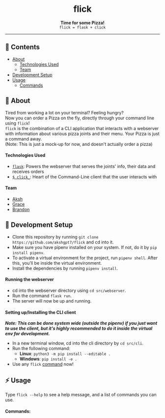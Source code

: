 <div align="center">

# flick

**Time for some Pizza!**<br>
`flick = flask + click`

---

</div>

## :ledger: Contents
- [About](#beginner-about)
  - [Technologies Used](#technologies-used)
  - [Team](#team)
- [Development Setup](#electric_plug-development-setup)
- [Usage](#zap-usage)
  - [Commands](#commands)

## :beginner: About
Tired from working a lot on your terminal? Feeling hungry?<br>
Now you can order a Pizza on the fly, directly through your command line using `flick`!<br>
`flick` is the combination of a CLI application that interacts with a webserver with information about various pizza joints and their menu. Your Pizza is just a command away.<br>
(Note: This is just a mock-up for now, and doesn't actually order a pizza)

#### Technologies Used
- [`flask`](https://github.com/pallets/flask): Powers the webserver that serves the joints' info, their data and receives orders
- [`$ click_`](https://github.com/pallets/click): Heart of the Command-Line client that the user interacts with

#### Team
- [Aksh](https://github.com/akshgpt7)
- [Grace](https://github.com/gracewgao)
- [Brandon](https://github.com/bepotts)


## :electric_plug: Development Setup

- Clone this repository by running `git clone https://github.com/akshgpt7/flick` and cd into it.
- Make sure you have pipenv installed on your system. If not, do it by `pip install pipenv`.
- To activate a virtual environment for the project, run `pipenv shell`. After this, you'll be inside the virtual environment.
- Install the dependencies by running `pipenv install`.

#### Running the webserver
- cd into the webserver directory using `cd src/webserver`.
- Run the command `flask run`.
- The server will now be up and running.

#### Setting up/Installing the CLI client
***Note: This can be done system wide (outside the pipenv) if you just want to use the client, but it's highly recommended to do it inside the virtual env for development.***
- In a new terminal window, cd into the cli directory by `cd src/cli`.
- Run the following command:
  - **Linux**: `python3 -m pip install --editable .`
  - **Windows**: `pip install -e .`
- Use any `flick` [command](#commands) now!

## :zap: Usage
Type `flick --help` to see a help message, and a list of commands you can use.

#### Commands:
